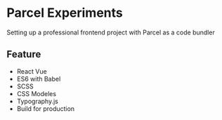 # Parcel Experiments

Setting up a professional frontend project with Parcel as a code bundler

## Feature

- React Vue
- ES6 with Babel
- SCSS
- CSS Modeles
- Typography.js
- Build for production
